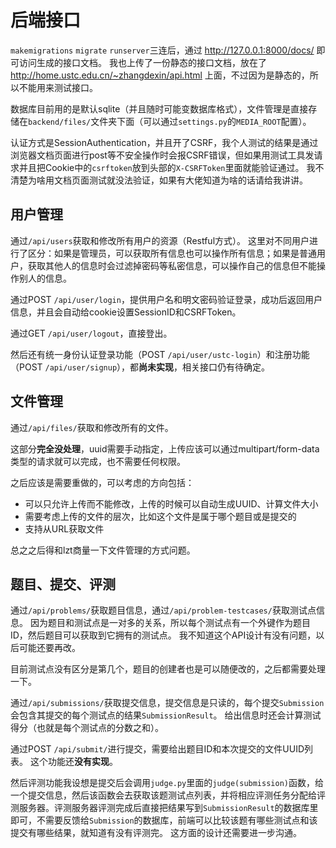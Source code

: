 # 后端接口

`makemigrations` `migrate` `runserver`三连后，通过 http://127.0.0.1:8000/docs/ 即可访问生成的接口文档。
我也上传了一份静态的接口文档，放在了 http://home.ustc.edu.cn/~zhangdexin/api.html 上面，不过因为是静态的，所以不能用来测试接口。

数据库目前用的是默认sqlite（并且随时可能变数据库格式），文件管理是直接存储在`backend/files/`文件夹下面（可以通过`settings.py`的`MEDIA_ROOT`配置）。

认证方式是SessionAuthentication，并且开了CSRF，我个人测试的结果是通过浏览器文档页面进行post等不安全操作时会报CSRF错误，但如果用测试工具发请求并且把Cookie中的`csrftoken`放到头部的`X-CSRFToken`里面就能验证通过。
我不清楚为啥用文档页面测试就没法验证，如果有大佬知道为啥的话请给我讲讲。

## 用户管理

通过`/api/users`获取和修改所有用户的资源（Restful方式）。
这里对不同用户进行了区分：如果是管理员，可以获取所有信息也可以操作所有信息；如果是普通用户，获取其他人的信息时会过滤掉密码等私密信息，可以操作自己的信息但不能操作别人的信息。

通过POST `/api/user/login`，提供用户名和明文密码验证登录，成功后返回用户信息，并且会自动给cookie设置SessionID和CSRFToken。

通过GET `/api/user/logout`，直接登出。

然后还有统一身份认证登录功能（POST `/api/user/ustc-login`）和注册功能（POST `/api/user/signup`），都**尚未实现**，相关接口仍有待确定。

## 文件管理

通过`/api/files/`获取和修改所有的文件。

这部分**完全没处理**，uuid需要手动指定，上传应该可以通过multipart/form-data类型的请求就可以完成，也不需要任何权限。

之后应该是需要重做的，可以考虑的方向包括：

- 可以只允许上传而不能修改，上传的时候可以自动生成UUID、计算文件大小
- 需要考虑上传的文件的层次，比如这个文件是属于哪个题目或是提交的
- 支持从URL获取文件

总之之后得和lzt商量一下文件管理的方式问题。

## 题目、提交、评测

通过`/api/problems/`获取题目信息，通过`/api/problem-testcases/`获取测试点信息。
因为题目和测试点是一对多的关系，所以每个测试点有一个外键作为题目ID，然后题目可以获取到它拥有的测试点。
我不知道这个API设计有没有问题，以后可能还要再改。

目前测试点没有区分是第几个，题目的创建者也是可以随便改的，之后都需要处理一下。

通过`/api/submissions/`获取提交信息，提交信息是只读的，每个提交`Submission`会包含其提交的每个测试点的结果`SubmissionResult`。
给出信息时还会计算测试得分（也就是每个测试点的分数之和）。

通过POST `/api/submit/`进行提交，需要给出题目ID和本次提交的文件UUID列表。
这个功能还**没有实现**。

然后评测功能我设想是提交后会调用`judge.py`里面的`judge(submission)`函数，给一个提交信息，然后该函数会去获取该题测试点列表，并将相应评测任务分配给评测服务器。评测服务器评测完成后直接把结果写到`SubmissionResult`的数据库里即可，不需要反馈给`Submission`的数据库，前端可以比较该题有哪些测试点和该提交有哪些结果，就知道有没有评测完。
这方面的设计还需要进一步沟通。
